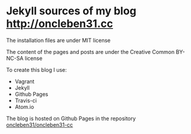 # Jekyll sources of my blog http://oncleben31.cc

The installation files are under MIT license

The content of the pages and posts are under the Creative Common BY-NC-SA license

To create this blog I use:
*   Vagrant
*   Jekyll
*   Github Pages
*   Travis-ci
*   Atom.io

The blog is hosted on Github Pages in the repository [oncleben31/oncleben31-cc](https://github.com/oncleben31/oncleben31-cc)
